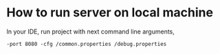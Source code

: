 # How to run server on local machine

In your IDE, run project with next command line arguments,

`-port 8080 -cfg /common.properties /debug.properties`
